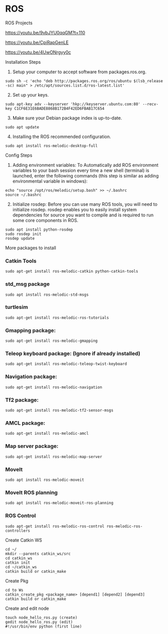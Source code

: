 # ROS
ROS Projects

https://youtu.be/9vbJYU0qqGM?t=110

https://youtu.be/CpiRapGenLE

https://youtu.be/4UwONrgyy0c

Installation Steps
1. Setup your computer to accept software from packages.ros.org.

```
sudo sh -c 'echo "deb http://packages.ros.org/ros/ubuntu $(lsb_release -sc) main" > /etc/apt/sources.list.d/ros-latest.list'
```

2. Set up your keys.

```
sudo apt-key adv --keyserver 'hkp://keyserver.ubuntu.com:80' --recv-key C1CF6E31E6BADE8868B172B4F42ED6FBAB17C654
```

3. Make sure your Debian package index is up-to-date.

```
sudo apt update
```

4. Installing the ROS recommended configuration.

```
sudo apt install ros-melodic-desktop-full
```

Config Steps

1. Adding environment variables: To Automatically add ROS environment variables to your bash session every time a new shell (terminal) is launched, enter the following commands (this step is similar as adding environmental variable in windows):

```
echo "source /opt/ros/melodic/setup.bash" >> ~/.bashrc
source ~/.bashrc
```

2. Initialize rosdep: Before you can use many ROS tools, you will need to initialize rosdep. rosdep enables you to easily install system dependencies for source you want to compile and is required to run some core components in ROS.

```
sudo apt install python-rosdep
sudo rosdep init
rosdep update
```

More packages to install

### Catkin Tools

```
sudo apt-get install ros-melodic-catkin python-catkin-tools
```

### std_msg package

```
sudo apt install ros-melodic-std-msgs
```

### turtlesim

```
sudo apt-get install ros-melodic-ros-tutorials
```

### Gmapping package: ​

```
sudo apt-get install ros-melodic-gmapping
```

### Teleop keyboard package: (Ignore if already installed)

```
sudo apt-get install ros-melodic-teleop-twist-keyboard
```

### Navigation package: ​

```
sudo apt-get install ros-melodic-navigation
```

### Tf2 package:

```
sudo apt-get install ros-melodic-tf2-sensor-msgs
```

### AMCL package: ​

```
sudo apt-get install ros-melodic-amcl
```

### Map server package:

```
sudo apt-get install ros-melodic-map-server
```

### MoveIt

```
sudo apt install ros-melodic-moveit
```

### MoveIt ROS planning

```
sudo apt install ros-melodic-moveit-ros-planning
```

### ROS Control

```
sudo apt-get install ros-melodic-ros-control ros-melodic-ros-controllers
```

Create Catkin WS

```
cd ~/
mkdir --parents catkin_ws/src
cd catkin_ws
catkin init
cd ~/catkin_ws
catkin build or catkin_make
```

Create Pkg

```
cd to Ws
catkin_create_pkg <package_name> [depend1] [depend2] [depend3]
catkin build or catkin_make
```

Create and edit node

```
touch node_hello_ros.py (create)
gedit node_hello_ros.py (edit)
#!/usr/bin/env python (first line)
```
